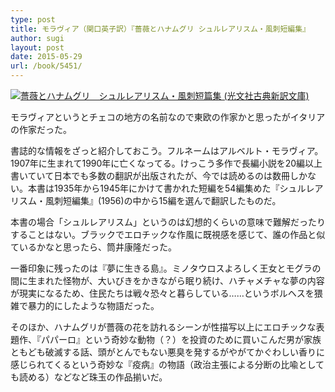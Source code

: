 ```yaml
---
type: post
title: モラヴィア（関口英子訳）『薔薇とハナムグリ シュルレアリスム・風刺短編集』
author: sugi
layout: post
date: 2015-05-29
url: /book/5451/
---
```

<a href="http://www.amazon.co.jp/exec/obidos/ASIN/4334753108/chezsugi-22/ref=nosim/" onclick="_gaq.push(['_trackEvent', 'outbound-article', 'http://www.amazon.co.jp/exec/obidos/ASIN/4334753108/chezsugi-22/ref=nosim/', '']);" name="amazletlink" target="_blank"><img src="http://i1.wp.com/ecx.images-amazon.com/images/I/41%2BEjnsjxKL.jpg?w=660" alt="薔薇とハナムグリ　シュルレアリスム・風刺短篇集 (光文社古典新訳文庫)" class="alignleft"  data-recalc-dims="1" /></a>

モラヴィアというとチェコの地方の名前なので東欧の作家かと思ったがイタリアの作家だった。

書誌的な情報をざっと紹介しておこう。フルネームはアルベルト・モラヴィア。1907年に生まれて1990年に亡くなってる。けっこう多作で長編小説を20編以上書いていて日本でも多数の翻訳が出版されたが、今では読めるのは数冊しかない。本書は1935年から1945年にかけて書かれた短編を54編集めた『シュルレアリスム・風刺短編集』(1956)の中から15編を選んで翻訳したものだ。

本書の場合「シュルレアリスム」というのは幻想的くらいの意味で難解だったりすることはない。ブラックでエロチックな作風に既視感を感じて、誰の作品と似ているかなと思ったら、筒井康隆だった。

一番印象に残ったのは『夢に生きる島』。ミノタウロスよろしく王女とモグラの間に生まれた怪物が、大いびきをかきながら眠り続け、ハチャメチャな夢の内容が現実になるため、住民たちは戦々恐々と暮らしている……というボルヘスを猥雑で暴力的にしたような物語だった。

そのほか、ハナムグリが薔薇の花を訪れるシーンが性描写以上にエロチックな表題作、『パパーロ』という奇妙な動物（？）を投資のために買いこんだ男が家族ともども破滅する話、頭がとんでもない悪臭を発するがやがてかぐわしい香りに感じられてくるという奇妙な『疫病』の物語（政治主張による分断の比喩としても読める）などなど珠玉の作品揃いだ。
